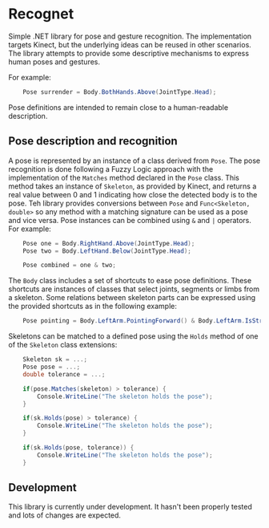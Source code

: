 # Recognet

Simple .NET library for pose and gesture recognition. 
The implementation targets Kinect, but the underlying ideas can be reused in other scenarios.
The library attempts to provide some descriptive mechanisms to express human poses and gestures.

For example:

``` csharp
    Pose surrender = Body.BothHands.Above(JointType.Head);
```

Pose definitions are intended to remain close to a human-readable description.

## Pose description and recognition

A pose is represented by an instance of a class derived from `Pose`.
The pose recognition is done following a Fuzzy Logic approach with the implementation of the `Matches` method declared in the `Pose` class.
This method takes an instance of  `Skeleton`, as provided by Kinect, and returns a real value between 0 and 1 indicating how close the detected body is to the pose.
Teh library provides conversions between `Pose` and `Func<Skeleton, double>` so any method with a matching signature can be used as a pose and vice versa.
Pose instances can be combined using `&` and `|` operators.
For example:

``` csharp
    Pose one = Body.RightHand.Above(JointType.Head);
    Pose two = Body.LeftHand.Below(JointType.Head);

    Pose combined = one & two;
```

The `Body` class includes a set of shortcuts to ease pose definitions. These shortcuts are instances of classes that select joints, segments or limbs from a skeleton. Some relations between skeleton parts can be expressed using the provided shortcuts as in the following example:

``` csharp
    Pose pointing = Body.LeftArm.PointingForward() & Body.LeftArm.IsStraight();
```  
Skeletons can be matched to a defined pose using the `Holds` method of one of the `Skeleton` class extensions:

``` csharp
    Skeleton sk = ...;
    Pose pose = ...;
    double tolerance = ...;

    if(pose.Matches(skeleton) > tolerance) {
        Console.WriteLine("The skeleton holds the pose");
    }

    if(sk.Holds(pose) > tolerance) {
        Console.WriteLine("The skeleton holds the pose");
    }

    if(sk.Holds(pose, tolerance)) {
        Console.WriteLine("The skeleton holds the pose");
    }
```

## Development

This library is currently under development. It hasn't been properly tested and lots of changes are expected.





